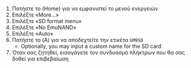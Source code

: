 1. Πατήστε το (Home) για να εμφανιστεί το μενού ενεργειών
2. Επιλέξτε «More...»
3. Επιλέξτε «SD format menu»
4. Επιλέξτε «No EmuNAND»
5. Επιλέξτε «Autο»
6. Πατήστε το (A) για να αποδεχτείτε την ετικέτα `GM9SD`
   - Optionally, you may input a custom name for the SD card
7. Όταν σας ζητηθεί, εισαγάγετε τον συνδυασμό πλήκτρων που θα σας δοθεί για επιβεβαίωση
